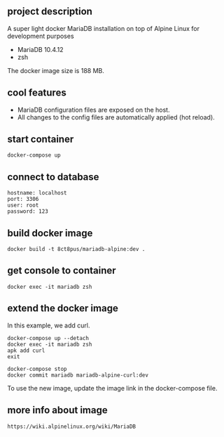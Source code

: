 ## project description

A super light docker MariaDB installation on top of Alpine Linux for development purposes

- MariaDB 10.4.12
- zsh

The docker image size is 188 MB.

## cool features

- MariaDB configuration files are exposed on the host.
- All changes to the config files are automatically applied (hot reload).

## start container

    docker-compose up

## connect to database

    hostname: localhost
    port: 3306
    user: root
    password: 123

## build docker image

    docker build -t 8ct8pus/mariadb-alpine:dev .

## get console to container

    docker exec -it mariadb zsh

## extend the docker image

In this example, we add curl.

    docker-compose up --detach
    docker exec -it mariadb zsh
    apk add curl
    exit

    docker-compose stop
    docker commit mariadb mariadb-alpine-curl:dev

To use the new image, update the image link in the docker-compose file.

## more info about image

    https://wiki.alpinelinux.org/wiki/MariaDB
